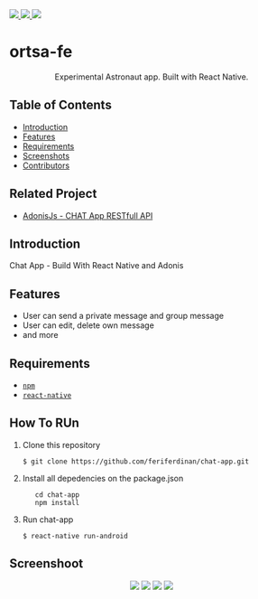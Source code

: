 <a href="">
  <img src="https://img.shields.io/badge/Project-Website-brightgreen.svg"/>
</a>

<a href="">
  <img src="https://img.shields.io/badge/Progress-60%20%25-red.svg"/>
</a>

<a href="">
  <img src="https://img.shields.io/badge/APK-Not%20Yet-red.svg"/>
</a>

# ortsa-fe

<p align="center">
  Experimental Astronaut app. Built with React Native.
</p>

## Table of Contents

- [Introduction](#introduction)
- [Features](#features)
- [Requirements](#requirements)
- [Screenshots](#screenshots)
- [Contributors](#contributors)

## Related Project
* <a href="https://github.com/feriferdinan/chat-app-backend-adonis">AdonisJs - CHAT App RESTfull API</a>

## Introduction
Chat App - Build With React Native and Adonis

## Features
* User can send a private message and group message
* User can edit, delete own message
* and more
## Requirements
* [`npm`](https://www.npmjs.com/get-npm)
* [`react-native`](https://facebook.github.io/react-native/)


## How To RUn

1. Clone this repository
   ```
   $ git clone https://github.com/feriferdinan/chat-app.git
   ```
2. Install all depedencies on the package.json
   ```
      cd chat-app
      npm install
   ```
3. Run chat-app
   ```
   $ react-native run-android
   ```

## Screenshoot
<p align="center">
  <img  src="https://i.imgur.com/t0vho7q.jpg"/>
  <img  src="https://i.imgur.com/KBlnNBU.jpg"/>
  <img  src="https://i.imgur.com/vZYqb63.jpg"/>
  <img  src="https://i.imgur.com/r3lu8yD.jpg"/>
</p>
